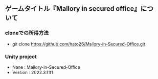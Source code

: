 ## ゲームタイトル『Mallory in secured office』について

### cloneでの所得方法
- git clone https://github.com/hato26/Mallory-in-Secured-Office.git

### Unity project
- Nane : Mallory-in-Secured-Office
- Version : 2022.3.11f1
